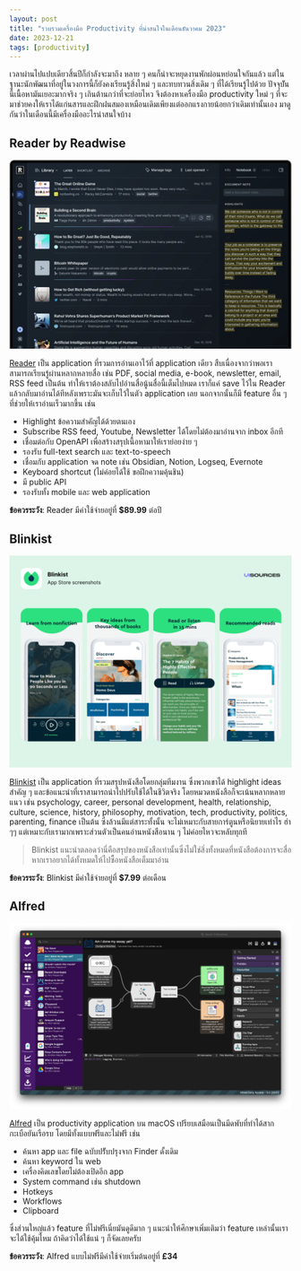 ```yaml
---
layout: post
title: "รวบรวมเครื่องมือ Productivity ที่น่าสนใจในเดือนธันวาคม 2023"
date: 2023-12-21
tags: [productivity]
---
```


เวลาผ่านไปแปบเดียวสิ้นปีก็กำลังจะมาถึง หลาย ๆ คนก็น่าจะหยุดงานพักผ่อนหย่อนใจกันแล้ว แต่ในฐานะนักพัฒนาที่อยู่ในวงการนี้ก็ยังคงเรียนรู้สิ่งใหม่ ๆ และทบทวนสิ่งเดิม ๆ ที่ได้เรียนรู้ไปด้วย ปัจจุบัันนี้เนื้อหามันเยอะมากจริง ๆ เกินต้านกว่าที่จะย่อยไหว จึงต้องหาเครื่องมือ productivity ใหม่ ๆ ที่จะมาช่วยคงให้เราได้แก่นสารและฝึกฝนสมองเหมือนเดิมเพียงแต่ออกแรงกายน้อยกว่าเดิมเท่านั้นเอง มาดูกันว่าในเดือนนี้มีเครื่องมืออะไรน่าสนใจบ้าง

## Reader by Readwise
![Reader](/assets/2023-12-21-reader-by-readwise.webp)

[Reader](https://readwise.io/happy-reader/) เป็น application ที่รวมการอ่านเอาไว้ที่ application เดียว สืบเนื่องจากว่าพอเราสามารถเรียนรู้ผ่านหลากหลายสื่อ เช่น PDF, social media, e-book, newsletter, email, RSS feed เป็นต้น ทำให้เราต้องสลับไปอ่านสื่อนู้นสื่อนี้เต็มไปหมด เราก็แค่ save ไว้ใน Reader แล้วกลับมาอ่านได้ทีหลังเพราะมันจะเก็บไว้ในตัว application เลย นอกจากนั้นก็มี feature อื่น ๆ ที่ช่วยให้เราอ่านเร็วมากขึ้น เช่น

- Highlight ข้อความสำคัญได้ด้วยตนเอง
- Subscribe RSS feed, Youtube, Newsletter ได้โดยไม่ต้องมาอ่านจาก inbox อีกที
- เชื่อมต่อกับ OpenAPI เพื่อสร้างสรุปเนื้อหามาให้เราย่อยง่าย ๆ
- รองรับ full-text search และ text-to-speech
- เชื่อมกับ application จด note เช่น Obsidian, Notion, Logseq, Evernote
- Keyboard shortcut (ไม่ค่อยได้ใช้ ขอฝึกความคุ้นชิน)
- มี public API
- รองรับทั้ง mobile และ web application

**ข้อควรระวัง**: Reader มีค่าใช้จ่ายอยู่ที่ **$89.99** ต่อปี

## Blinkist
![Blinkist](/assets/2023-12-21-blinkist.png)

[Blinkist](https://www.blinkist.com/) เป็น application ที่รวมสรุปหนังสือโดยกลุ่มทีมงาน ซึ่งพวกเขาได้ highlight ideas สำคัญ ๆ และข้อแนะนำที่เราสามารถนำไปปรับใช้ได้ในชีวิตจริง โดยหมวดหนังสือก็จะเน้นหลากหลายแนว เช่น psychology, career, personal development, health, relationship, culture, science, history, philosophy, motivation, tech, productivity, politics, parenting, finance เป็นต้น ซึ่งล้วนมีแต่สาระทั้งนั้น จะไม่เหมาะกับสายการ์ตูนหรือนิยายเท่าไร ฮ่า ๆๆ แต่เหมาะกับเรามากเพราะส่วนตัวเป็นคนอ่านหนังสือนาน ๆ ไม่ค่อยไหวจะหลับทุกที

> Blinkist แนะนำตลอดว่านี่คือสรุปของหนังสือเท่านั้นซึ่งไม่ใช่สิ่งทั้งหมดที่หนังสือต้องการจะสื่อ หากเราอยากได้ทั้งหมดให้ไปซื้อหนังสือเต็มมาอ่าน

**ข้อควรระวัง**: Blinkist มีค่าใช้จ่ายอยู่ที่ **$7.99** ต่อเดือน

## Alfred
![Alfred](/assets/2023-12-21-alfred.png)

[Alfred](https://www.alfredapp.com/) เป็น productivity application บน macOS เปรียบเสมือนเป็นมีดพับที่ทำได้สากกะเบือยันเรือรบ โดยมีทั้งแบบฟรีและไม่ฟรี เช่น

- ค้นหา app และ file ฉบับปรัับปรุงจาก Finder ดั้งเดิม
- ค้นหา keyword ใน web
- เครื่องคิดเลขโดยไม่ต้องเปิดอีก app
- System command เช่น shutdown
- Hotkeys
- Workflows
- Clipboard

ซึ่งส่วนใหญ่แล้ว feature ที่ไม่ฟรีเนี่ยมันดูดีมาก ๆ แนะนำให้ศึกษาเพิ่มเติมว่า feature เหล่านั้นเราจะได้ใช้คุ้มไหม ถ้าคิดว่าได้ใช้แน่ ๆ ก็จัดเลยครับ

**ข้อควรระวัง**: Alfred แบบไม่ฟรีมีค่าใช้จ่ายเริ่มต้นอยู่ที่ **£34**
